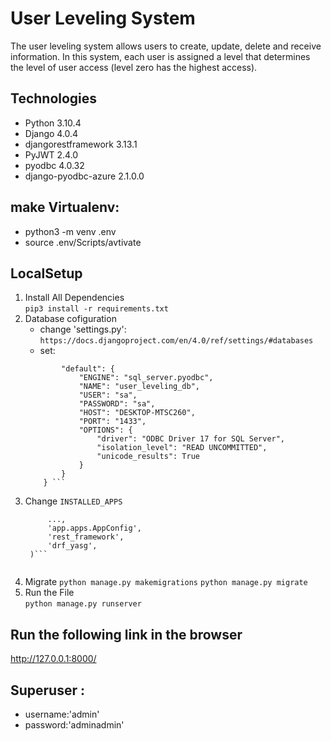 # User Leveling System
The user leveling system allows users to create, update, delete and receive information. In this system, each user is assigned a level that determines the level of user access (level zero has the highest access).

## Technologies
* Python 3.10.4
* Django 4.0.4
* djangorestframework 3.13.1
* PyJWT 2.4.0
* pyodbc 4.0.32
* django-pyodbc-azure 2.1.0.0

## make Virtualenv:
* python3 -m venv .env 
* source .env/Scripts/avtivate

## LocalSetup
1) Install All Dependencies  
`pip3 install -r requirements.txt`
2) Database cofiguration 
    * change 'settings.py':
    `https://docs.djangoproject.com/en/4.0/ref/settings/#databases`
    * set:
    ``` DATABASES = {
            "default": {
                "ENGINE": "sql_server.pyodbc",
                "NAME": "user_leveling_db",
                "USER": "sa",
                "PASSWORD": "sa",
                "HOST": "DESKTOP-MTSC260",
                "PORT": "1433",
                "OPTIONS": {
                    "driver": "ODBC Driver 17 for SQL Server",
                    "isolation_level": "READ UNCOMMITTED", 
                    "unicode_results": True
                }
            }
        } ```
3) Change ``INSTALLED_APPS`` 
   ```INSTALLED_APPS = (
        ...,
        'app.apps.AppConfig',
        'rest_framework',
        'drf_yasg',
    )```
    
4) Migrate
`python manage.py makemigrations`
`python manage.py migrate`
5) Run the File   
`python manage.py runserver`

## Run the following link in the browser 
http://127.0.0.1:8000/
## Superuser :
* username:'admin'
* password:'adminadmin'

